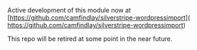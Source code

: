 Active development of this module now at [https://github.com/camfindlay/silverstripe-wordpressimport]( https://github.com/camfindlay/silverstripe-wordpressimport)

This repo will be retired at some point in the near future.

